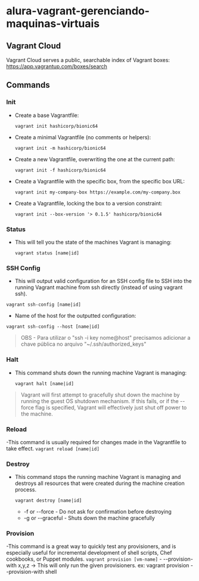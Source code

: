 # alura-vagrant-gerenciando-maquinas-virtuais

## Vagrant Cloud
Vagrant Cloud serves a public, searchable index of Vagrant boxes: https://app.vagrantup.com/boxes/search
## Commands

### Init
- Create a base Vagrantfile:
    ````
    vagrant init hashicorp/bionic64
    ````
- Create a minimal Vagrantfile (no comments or helpers):
    ````
    vagrant init -m hashicorp/bionic64
    ````
- Create a new Vagrantfile, overwriting the one at the current path:
    ````
    vagrant init -f hashicorp/bionic64
    ````
- Create a Vagrantfile with the specific box, from the specific box URL:
    ````
    vagrant init my-company-box https://example.com/my-company.box
    ````
- Create a Vagrantfile, locking the box to a version constraint:
    ````
    vagrant init --box-version '> 0.1.5' hashicorp/bionic64
    ````
### Status
- This will tell you the state of the machines Vagrant is managing:
    ````
    vagrant status [name|id]
    ````

### SSH Config
- This will output valid configuration for an SSH config file to SSH into the running Vagrant machine from ssh directly (instead of using vagrant ssh).
````
vagrant ssh-config [name|id]
````
- Name of the host for the outputted configuration:
````
vagrant ssh-config --host [name|id]
````

> OBS - Para utilizar o "ssh -i key nome@host" precisamos adicionar a chave pública no arquivo "~/.ssh/authorized_keys"   

### Halt
- This command shuts down the running machine Vagrant is managing:
    ````
    vagrant halt [name|id]
    ````
>Vagrant will first attempt to gracefully shut down the machine by running the guest OS shutdown mechanism. If this fails, or if the --force flag is specified, Vagrant will effectively just shut off power to the machine.


### Reload
-This command is usually required for changes made in the Vagrantfile to take effect.
    ````
    vagrant reload [name|id]
    ````

### Destroy
- This command stops the running machine Vagrant is managing and destroys all resources that were created during the machine creation process.
    ```` 
    vagrant destroy [name|id]
    ````
    - -f or --force - Do not ask for confirmation before destroying
    - -g or --graceful - Shuts down the machine gracefully

### Provision
-This command is a great way to quickly test any provisioners, and is especially useful for incremental development of shell scripts, Chef cookbooks, or Puppet modules.
    ````
    vagrant provision [vm-name]
    ````
    - --provision-with x,y,z -> This will only run the given provisioners.
    ex: vagrant provision --provision-with shell